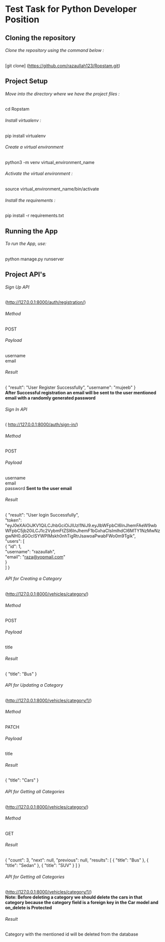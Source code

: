 # Test Task for Python Developer Position

## Cloning the repository

###### Clone the repository using the command below :
[git clone] (https://github.com/razaullah123/Ropstam.git)

## Project Setup

###### Move into the directory where we have the project files :
cd Ropstam

###### Install virtualenv :
pip install virtualenv

###### Create a virtual environment
python3 -m venv virtual_environment_name

###### Activate the virtual environment :
source virtual_environment_name/bin/activate

###### Install the requirements :
pip install -r requirements.txt


## Running the App
###### To run the App, use:  
python manage.py runserver

## Project API's
###### Sign Up API
(http://127.0.0.1:8000/auth/registration/)

###### Method  
POST

###### Payload  
username  
email  

###### Result
{
    "result": "User Register Successfully",
    "username": "mujeeb"
}  
**After Successful registration an email will be sent to the user mentioned email with a randomly generated password**
###### Sign In API
( http://127.0.0.1:8000/auth/sign-in/)

###### Method  
POST

###### Payload
username  
email  
password  **Sent to the user email**
###### Result
{
    "result": "User login Successfully",  
    "token": "eyJ0eXAiOiJKV1QiLCJhbGciOiJIUzI1NiJ9.eyJlbWFpbCI6InJhemFAeW9wbWFpbC5jb20iLCJ1c2VybmFtZSI6InJhemF1bGxhaCIsImlhdCI6MTY1NzMwNzgwNH0.dGOcISYWPIMskh0nhTigRtrJsawoaPwabFWo0m9Tgik",  
    "users":  [  
        {
            "id": 1,  
            "username": "razaullah",  
            "email": "raza@yopmail.com"  
        }  
    ]
}

###### API for Creating a Category
(http://127.0.0.1:8000/vehicles/category/)
###### Method  
POST
###### Payload
title
###### Result
{
    "title": "Bus"
}

###### API for Updating a Category
(http://127.0.0.1:8000/vehicles/category/1/)
###### Method  
PATCH
###### Payload
title
###### Result
{
    "title": "Cars"
}

###### API for Getting all Categories
(http://127.0.0.1:8000/vehicles/category/)
###### Method  
GET
###### Result
{
    "count": 3,
    "next": null,
    "previous": null,
    "results": [
        {
            "title": "Bus"
        },
        {
            "title": "Sedan"
        },
        {
            "title": "SUV"
        }
    ]
}

###### API for Getting all Categories
(http://127.0.0.1:8000/vehicles/category/1/)  
**Note: Before deleting a category we should delete the cars in that category because the category field is a foreign key in the Car model and on_delete is Protected**
###### Result
Category with the mentioned id will be deleted from the database